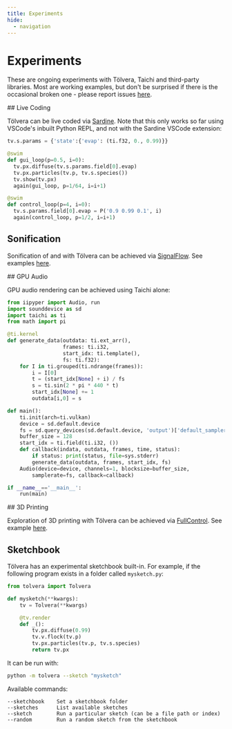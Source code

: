 ```yaml
---
title: Experiments
hide:
  - navigation
---
```


# Experiments

These are ongoing experiments with Tölvera, Taichi and third-party libraries.
Most are working examples, but don't be surprised if there is the occasional broken one - please report issues [here](https://github.com/Intelligent-Instruments-Lab/tolvera/issues).

## Live Coding

Tölvera can be live coded via [Sardine](https://sardine.raphaelforment.fr/).
Note that this only works so far using VSCode's inbuilt Python REPL, and not with the Sardine VSCode extension:

```py
tv.s.params = {'state':{'evap': (ti.f32, 0., 0.99)}}

@swim
def gui_loop(p=0.5, i=0):
  tv.px.diffuse(tv.s.params.field[0].evap)
  tv.px.particles(tv.p, tv.s.species())
  tv.show(tv.px)
  again(gui_loop, p=1/64, i=i+1)

@swim
def control_loop(p=4, i=0):
  tv.s.params.field[0].evap = P('0.9 0.99 0.1', i)
  again(control_loop, p=1/2, i=i+1)
```

## Sonification

Sonification of and with Tölvera can be achieved via [SignalFlow](https://signalflow.dev). See examples [here](https://github.com/Intelligent-Instruments-Lab/iil-examples/tree/main/tolvera/signalflow).

## GPU Audio

GPU audio rendering can be achieved using Taichi alone:

```py
from iipyper import Audio, run
import sounddevice as sd
import taichi as ti
from math import pi

@ti.kernel
def generate_data(outdata: ti.ext_arr(), 
                  frames: ti.i32, 
                  start_idx: ti.template(), 
                  fs: ti.f32):
    for I in ti.grouped(ti.ndrange(frames)):
        i = I[0]
        t = (start_idx[None] + i) / fs
        s = ti.sin(2 * pi * 440 * t)
        start_idx[None] += 1
        outdata[i,0] = s

def main():
    ti.init(arch=ti.vulkan)
    device = sd.default.device
    fs = sd.query_devices(sd.default.device, 'output')['default_samplerate']
    buffer_size = 128
    start_idx = ti.field(ti.i32, ())
    def callback(indata, outdata, frames, time, status):
        if status: print(status, file=sys.stderr)
        generate_data(outdata, frames, start_idx, fs)
    Audio(device=device, channels=1, blocksize=buffer_size,
        samplerate=fs, callback=callback)

if __name__=='__main__':
    run(main)
```

## 3D Printing

Exploration of 3D printing with Tölvera can be achieved via [FullControl](https://fullcontrol.xyz). See example [here](https://github.com/Intelligent-Instruments-Lab/iil-examples/tree/main/tolvera/3dprinting).

## Sketchbook

Tölvera has an experimental sketchbook built-in.
For example, if the following program exists in a folder called `mysketch.py`:

```py
from tolvera import Tolvera

def mysketch(**kwargs):
    tv = Tolvera(**kwargs)

    @tv.render
    def _():
        tv.px.diffuse(0.99)
        tv.v.flock(tv.p)
        tv.px.particles(tv.p, tv.s.species)
        return tv.px
```

It can be run with:

```sh
python -m tolvera --sketch "mysketch"
```

Available commands:

```
--sketchbook    Set a sketchbook folder
--sketches      List available sketches
--sketch        Run a particular sketch (can be a file path or index)
--random        Run a random sketch from the sketchbook
```

